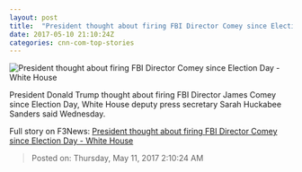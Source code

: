 ```yaml
---
layout: post
title:  "President thought about firing FBI Director Comey since Election Day - White House"
date: 2017-05-10 21:10:24Z
categories: cnn-com-top-stories
---
```


![President thought about firing FBI Director Comey since Election Day - White House](http://i2.cdn.cnn.com/cnnnext/dam/assets/170410121034-trump-super-tease.jpg)

President Donald Trump thought about firing FBI Director James Comey since Election Day, White House deputy press secretary Sarah Huckabee Sanders said Wednesday.


Full story on F3News: [President thought about firing FBI Director Comey since Election Day - White House](http://www.f3nws.com/n/BfzNbG)

> Posted on: Thursday, May 11, 2017 2:10:24 AM
